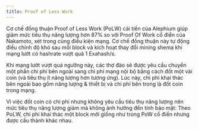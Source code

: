 ```yaml
---
title: Proof of Less Work
---
```


Cơ chế đồng thuận Proof of Less Work (PoLW) cải tiến của Alephium giúp giảm mức tiêu thụ năng lượng hơn 87% so với Proof Of Work cổ điển của Nakamoto, xét trong cùng điều kiện mạng. Cơ chế đồng thuận này tự động điều chỉnh độ khó sau mỗi block và kích hoạt thay đổi mining shema khi mạng lướt có hashrate vượt quá 1 Exahash/s.

Khi mạng lướt vượt quá ngưỡng này, các thợ đào sẽ được yêu cầu chuyển một phần chi phí bên ngoài sang chi phí mạng nội bộ bằng cách đốt một vài coin (và tiêu thụ ít năng lượng hơn tương ứng). Lúc này, chi phí khai thác bên ngoài bao gồm năng lượng & thiết bị và chi phí bên trong là đốt coin trong mạng.

Vì việc đốt coin có chi phí nhưng không yêu cầu tiêu thụ năng lượng nên mức tiêu thụ năng lượng giảm mà không ảnh hưởng đến tính bảo mật: Theo PoLW, chi phí khai thác một block mới giống như trong PoW cổ điển nhưng được cấu thành khác nhau. 


